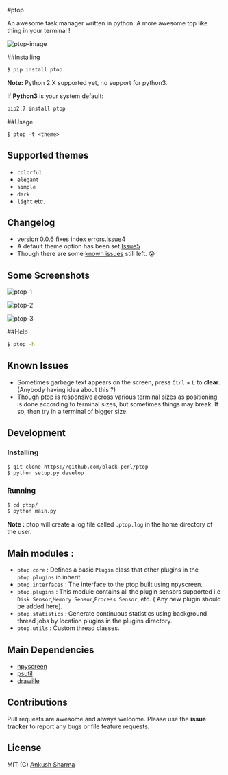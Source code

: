#ptop

An awesome task manager written in python. A more awesome top like thing in your terminal !


![ptop-image](https://github.com/black-perl/ptop/blob/master/docs/ptop.gif)


##Installing

```bash
$ pip install ptop
```
**Note:** Python 2.X supported yet, no support for python3.

If **Python3** is your system default:

```bash
pip2.7 install ptop
```

##Usage

```
$ ptop -t <theme>
```


## Supported themes

- `colorful`
- `elegant`
- `simple`
- `dark`
- `light` etc.

## Changelog

- version 0.0.6 fixes index errors.[Issue4](https://github.com/black-perl/ptop/issues/4)
- A default theme option has been set.[Issue5](https://github.com/black-perl/ptop/issues/5)
- Though there are some [known issues](https://github.com/black-perl/ptop#known-issues) still left. :cold_sweat:


## Some Screenshots

![ptop-1](https://github.com/black-perl/ptop/blob/master/docs/ptop1.png)

![ptop-2](https://github.com/black-perl/ptop/blob/master/docs/ptop.png)

![ptop-3](https://github.com/black-perl/ptop/blob/master/docs/ptop2.png)


##Help

```bash
$ ptop -h
```


## Known Issues

- Sometimes garbage text appears on the screen, press `Ctrl` + `L` to **clear**. (Anybody having idea about this ?)
- Though ptop is responsive across various terminal sizes as positioning is done according to terminal sizes, but sometimes things may break. If so, then try in a terminal of bigger size.


## Development

### Installing
```bash
$ git clone https://github.com/black-perl/ptop
$ python setup.py develop
```

### Running

```bash
$ cd ptop/
$ python main.py
```

**Note :** ptop will create a log file called `.ptop.log` in the home directory of the user.


## Main modules :
- `ptop.core` : Defines a basic `Plugin` class that other plugins in the `ptop.plugins` in inherit.
- `ptop.interfaces` : The interface to the ptop built using npyscreen.
- `ptop.plugins` : This module contains all the plugin sensors supported i.e `Disk Sensor`,`Memory Sensor`,`Process Sensor`, etc. ( Any new plugin should be added here).
- `ptop.statistics` : Generate continuous statistics using background thread jobs by location plugins in the plugins directory.
- `ptop.utils` : Custom thread classes.


## Main Dependencies
- [npyscreen](https://pypi.python.org/pypi/npyscreen)
- [psutil](https://pypi.python.org/pypi/psutil)
- [drawille](https://github.com/asciimoo/drawille)


## Contributions

Pull requests are awesome and always welcome. Please use the **issue tracker** to report any bugs or file feature requests.


## License

MIT (C) [Ankush Sharma](http://github.com/black-perl)
